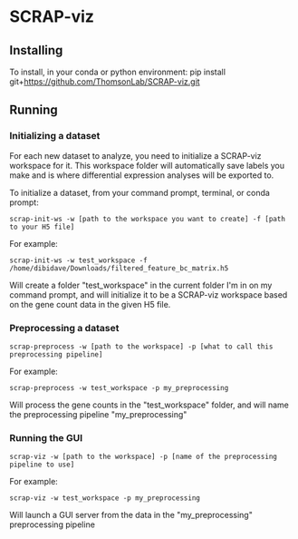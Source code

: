 # SCRAP-viz

## Installing

To install, in your conda or python environment:
pip install git+https://github.com/ThomsonLab/SCRAP-viz.git

## Running

### Initializing a dataset
For each new dataset to analyze, you need to initialize a SCRAP-viz workspace for it. This workspace folder will automatically save labels you make and is where differential expression analyses will be exported to.

To initialize a dataset, from your command prompt, terminal, or conda prompt:
```
scrap-init-ws -w [path to the workspace you want to create] -f [path to your H5 file]
```

For example:
```
scrap-init-ws -w test_workspace -f /home/dibidave/Downloads/filtered_feature_bc_matrix.h5
```
Will create a folder "test_workspace" in the current folder I'm in on my command prompt, and will initialize it to be a SCRAP-viz workspace based on the gene count data in the given H5 file.

### Preprocessing a dataset
```
scrap-preprocess -w [path to the workspace] -p [what to call this preprocessing pipeline]
```
For example:
```
scrap-preprocess -w test_workspace -p my_preprocessing
```
Will process the gene counts in the "test_workspace" folder, and will name the preprocessing pipeline "my_preprocessing"

### Running the GUI
```
scrap-viz -w [path to the workspace] -p [name of the preprocessing pipeline to use]
```
For example:
```
scrap-viz -w test_workspace -p my_preprocessing
```
Will launch a GUI server from the data in the "my_preprocessing" preprocessing pipeline
